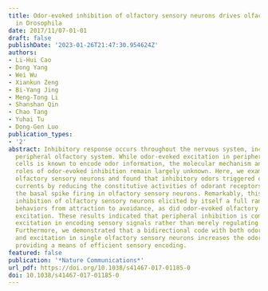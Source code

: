 ```yaml
---
title: Odor-evoked inhibition of olfactory sensory neurons drives olfactory perception
  in Drosophila
date: 2017/11/07-01-01
draft: false
publishDate: '2023-01-26T21:47:30.954624Z'
authors:
- Li-Hui Cao
- Dong Yang
- Wei Wu
- Xiankun Zeng
- Bi-Yang Jing
- Meng-Tong Li
- Shanshan Qin
- Chao Tang
- Yuhai Tu
- Dong-Gen Luo
publication_types:
- '2'
abstract: Inhibitory response occurs throughout the nervous system, including the
  peripheral olfactory system. While odor-evoked excitation in peripheral olfactory
  cells is known to encode odor information, the molecular mechanism and functional
  roles of odor-evoked inhibition remain largely unknown. Here, we examined Drosophila
  olfactory sensory neurons and found that inhibitory odors triggered outward receptor
  currents by reducing the constitutive activities of odorant receptors, inhibiting
  the basal spike firing in olfactory sensory neurons. Remarkably, this odor-evoked
  inhibition of olfactory sensory neurons elicited by itself a full range of olfactory
  behaviors from attraction to avoidance, as did odor-evoked olfactory sensory neuron
  excitation. These results indicated that peripheral inhibition is comparable to
  excitation in encoding sensory signals rather than merely regulating excitation.
  Furthermore, we demonstrated that a bidirectional code with both odor-evoked inhibition
  and excitation in single olfactory sensory neurons increases the odor-coding capacity,
  providing a means of efficient sensory encoding.
featured: false
publication: '*Nature Communications*'
url_pdf: https://doi.org/10.1038/s41467-017-01185-0
doi: 10.1038/s41467-017-01185-0
---
```


